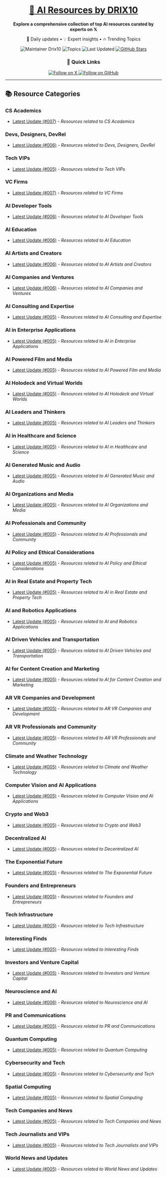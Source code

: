 
<div align="center">
  <h1><a href="https://x.com/DRIX_10_" target="_blank">🚀 AI Resources by DRIX10</a></h1>
  <p><strong>Explore a comprehensive collection of top AI resources curated by experts on 𝕏</strong></p>
  <p>🌟 Daily updates • 💡 Expert insights • 🔥 Trending Topics</p>

  <img src="https://img.shields.io/badge/Maintainer-Drix10-blue?style=for-the-badge" alt="Maintainer Drix10" />
  <img src="https://img.shields.io/badge/Topics-Everything%2C%20AI-red?style=for-the-badge" alt="Topics" />
  <img src="https://img.shields.io/github/last-commit/Drix10/ai-resources?style=for-the-badge&color=5D6D7E" alt="Last Updated" />
  <a href="https://github.com/Drix10/ai-resources"><img src="https://img.shields.io/github/stars/Drix10/ai-resources?style=for-the-badge&color=yellow" alt="GitHub Stars" /></a>

  <br>

  <h3>🌟 Quick Links</h3>
    <a href="https://x.com/DRIX_10_">
      <img src="https://img.shields.io/badge/Follow_on_𝕏-black?style=for-the-badge&logo=x&logoColor=white" alt="Follow on X" />
    </a>
    <a href="https://github.com/Drix10">
      <img src="https://img.shields.io/badge/Follow_on_GitHub-black?style=for-the-badge&logo=github&logoColor=white" alt="Follow on GitHub" />
    </a>
</div>

---

## 📚 Resource Categories

### CS Academics

*   [Latest Update (#007)](https://github.com/Drix10/ai-resources/blob/main/CS%20Academics/resources-007.md) - *Resources related to CS Academics*

### Devs, Designers, DevRel

*   [Latest Update (#006)](https://github.com/Drix10/ai-resources/blob/main/Devs%2C%20Designers%2C%20DevRel/resources-006.md) - *Resources related to Devs, Designers, DevRel*

### Tech VIPs

*   [Latest Update (#005)](https://github.com/Drix10/ai-resources/blob/main/Tech%20VIPs/resources-005.md) - *Resources related to Tech VIPs*

### VC Firms

*   [Latest Update (#007)](https://github.com/Drix10/ai-resources/blob/main/VC%20Firms/resources-007.md) - *Resources related to VC Firms*

### AI Developer Tools

*   [Latest Update (#006)](https://github.com/Drix10/ai-resources/blob/main/AI%20Developer%20Tools/resources-006.md) - *Resources related to AI Developer Tools*

### AI Education

*   [Latest Update (#006)](https://github.com/Drix10/ai-resources/blob/main/AI%20Education/resources-006.md) - *Resources related to AI Education*

### AI Artists and Creators

*   [Latest Update (#006)](https://github.com/Drix10/ai-resources/blob/main/AI%20Artists%20and%20Creators/resources-006.md) - *Resources related to AI Artists and Creators*

### AI Companies and Ventures

*   [Latest Update (#006)](https://github.com/Drix10/ai-resources/blob/main/AI%20Companies%20and%20Ventures/resources-006.md) - *Resources related to AI Companies and Ventures*

### AI Consulting and Expertise

*   [Latest Update (#005)](https://github.com/Drix10/ai-resources/blob/main/AI%20Consulting%20and%20Expertise/resources-005.md) - *Resources related to AI Consulting and Expertise*

### AI in Enterprise Applications

*   [Latest Update (#005)](https://github.com/Drix10/ai-resources/blob/main/AI%20in%20Enterprise%20Applications/resources-005.md) - *Resources related to AI in Enterprise Applications*

### AI Powered Film and Media

*   [Latest Update (#005)](https://github.com/Drix10/ai-resources/blob/main/AI%20Powered%20Film%20and%20Media/resources-005.md) - *Resources related to AI Powered Film and Media*

### AI Holodeck and Virtual Worlds

*   [Latest Update (#005)](https://github.com/Drix10/ai-resources/blob/main/AI%20Holodeck%20and%20Virtual%20Worlds/resources-005.md) - *Resources related to AI Holodeck and Virtual Worlds*

### AI Leaders and Thinkers

*   [Latest Update (#005)](https://github.com/Drix10/ai-resources/blob/main/AI%20Leaders%20and%20Thinkers/resources-005.md) - *Resources related to AI Leaders and Thinkers*

### AI in Healthcare and Science

*   [Latest Update (#005)](https://github.com/Drix10/ai-resources/blob/main/AI%20in%20Healthcare%20and%20Science/resources-005.md) - *Resources related to AI in Healthcare and Science*

### AI Generated Music and Audio

*   [Latest Update (#005)](https://github.com/Drix10/ai-resources/blob/main/AI%20Generated%20Music%20and%20Audio/resources-005.md) - *Resources related to AI Generated Music and Audio*

### AI Organizations and Media

*   [Latest Update (#005)](https://github.com/Drix10/ai-resources/blob/main/AI%20Organizations%20and%20Media/resources-005.md) - *Resources related to AI Organizations and Media*

### AI Professionals and Community

*   [Latest Update (#005)](https://github.com/Drix10/ai-resources/blob/main/AI%20Professionals%20and%20Community/resources-005.md) - *Resources related to AI Professionals and Community*

### AI Policy and Ethical Considerations

*   [Latest Update (#005)](https://github.com/Drix10/ai-resources/blob/main/AI%20Policy%20and%20Ethical%20Considerations/resources-005.md) - *Resources related to AI Policy and Ethical Considerations*

### AI in Real Estate and Property Tech

*   [Latest Update (#005)](https://github.com/Drix10/ai-resources/blob/main/AI%20in%20Real%20Estate%20and%20Property%20Tech/resources-005.md) - *Resources related to AI in Real Estate and Property Tech*

### AI and Robotics Applications

*   [Latest Update (#005)](https://github.com/Drix10/ai-resources/blob/main/AI%20and%20Robotics%20Applications/resources-005.md) - *Resources related to AI and Robotics Applications*

### AI Driven Vehicles and Transportation

*   [Latest Update (#005)](https://github.com/Drix10/ai-resources/blob/main/AI%20Driven%20Vehicles%20and%20Transportation/resources-005.md) - *Resources related to AI Driven Vehicles and Transportation*

### AI for Content Creation and Marketing

*   [Latest Update (#005)](https://github.com/Drix10/ai-resources/blob/main/AI%20for%20Content%20Creation%20and%20Marketing/resources-005.md) - *Resources related to AI for Content Creation and Marketing*

### AR VR Companies and Development

*   [Latest Update (#005)](https://github.com/Drix10/ai-resources/blob/main/AR%20VR%20Companies%20and%20Development/resources-005.md) - *Resources related to AR VR Companies and Development*

### AR VR Professionals and Community

*   [Latest Update (#005)](https://github.com/Drix10/ai-resources/blob/main/AR%20VR%20Professionals%20and%20Community/resources-005.md) - *Resources related to AR VR Professionals and Community*

### Climate and Weather Technology

*   [Latest Update (#005)](https://github.com/Drix10/ai-resources/blob/main/Climate%20and%20Weather%20Technology/resources-005.md) - *Resources related to Climate and Weather Technology*

### Computer Vision and AI Applications

*   [Latest Update (#005)](https://github.com/Drix10/ai-resources/blob/main/Computer%20Vision%20and%20AI%20Applications/resources-005.md) - *Resources related to Computer Vision and AI Applications*

### Crypto and Web3

*   [Latest Update (#005)](https://github.com/Drix10/ai-resources/blob/main/Crypto%20and%20Web3/resources-005.md) - *Resources related to Crypto and Web3*

### Decentralized AI

*   [Latest Update (#005)](https://github.com/Drix10/ai-resources/blob/main/Decentralized%20AI/resources-005.md) - *Resources related to Decentralized AI*

### The Exponential Future

*   [Latest Update (#005)](https://github.com/Drix10/ai-resources/blob/main/The%20Exponential%20Future/resources-005.md) - *Resources related to The Exponential Future*

### Founders and Entrepreneurs

*   [Latest Update (#005)](https://github.com/Drix10/ai-resources/blob/main/Founders%20and%20Entrepreneurs/resources-005.md) - *Resources related to Founders and Entrepreneurs*

### Tech Infrastructure

*   [Latest Update (#005)](https://github.com/Drix10/ai-resources/blob/main/Tech%20Infrastructure/resources-005.md) - *Resources related to Tech Infrastructure*

### Interesting Finds

*   [Latest Update (#005)](https://github.com/Drix10/ai-resources/blob/main/Interesting%20Finds/resources-005.md) - *Resources related to Interesting Finds*

### Investors and Venture Capital

*   [Latest Update (#005)](https://github.com/Drix10/ai-resources/blob/main/Investors%20and%20Venture%20Capital/resources-005.md) - *Resources related to Investors and Venture Capital*

### Neuroscience and AI

*   [Latest Update (#006)](https://github.com/Drix10/ai-resources/blob/main/Neuroscience%20and%20AI/resources-006.md) - *Resources related to Neuroscience and AI*

### PR and Communications

*   [Latest Update (#005)](https://github.com/Drix10/ai-resources/blob/main/PR%20and%20Communications/resources-005.md) - *Resources related to PR and Communications*

### Quantum Computing

*   [Latest Update (#005)](https://github.com/Drix10/ai-resources/blob/main/Quantum%20Computing/resources-005.md) - *Resources related to Quantum Computing*

### Cybersecurity and Tech

*   [Latest Update (#005)](https://github.com/Drix10/ai-resources/blob/main/Cybersecurity%20and%20Tech/resources-005.md) - *Resources related to Cybersecurity and Tech*

### Spatial Computing

*   [Latest Update (#005)](https://github.com/Drix10/ai-resources/blob/main/Spatial%20Computing/resources-005.md) - *Resources related to Spatial Computing*

### Tech Companies and News

*   [Latest Update (#005)](https://github.com/Drix10/ai-resources/blob/main/Tech%20Companies%20and%20News/resources-005.md) - *Resources related to Tech Companies and News*

### Tech Journalists and VIPs

*   [Latest Update (#005)](https://github.com/Drix10/ai-resources/blob/main/Tech%20Journalists%20and%20VIPs/resources-005.md) - *Resources related to Tech Journalists and VIPs*

### World News and Updates

*   [Latest Update (#005)](https://github.com/Drix10/ai-resources/blob/main/World%20News%20and%20Updates/resources-005.md) - *Resources related to World News and Updates*

